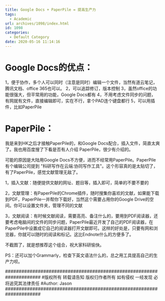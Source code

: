 ```yaml
---
title: Google Docs + PaperPile = 提高生产力
tags:
  - Academic
url: archives/1098/index.html
id: 1098
categories:
  - Default Category
date: 2020-05-16 11:14:16
---
```


# Google Docs的优点：

1，便于协作，多个人可以同时（注意是同时）编辑一个文件，当然有道云笔记，腾讯文档、office 365也可以。
2，可以追踪修订，版本控制
3，虽然office的功能很强大，但平常用的功能，Google Docs都有
4，不用考虑文件同步的问题，有网就有文件，直接编辑即可，实在不行，拿个PAD连个键盘都行
5，可以用插件，比如PaperPile

# PaperPile：

我是来到HK之后才接触PaperPile的，和Google Docs配合，插入文件，简直太爽了。我也用百度搜了下看是否有人介绍 PaperPile，很少有介绍的。

可能的原因是大陆用Google Docs不方便，进而不经常用PaperPile。PaperPile有个编辑公司提到 "科研写作在云端:协同写作工具"。这个形容真的是太贴切了，有了PaperPile，感觉文献管理无敌了。

1，插入文献：随便提供文献的网址、题目等，插入即可，简单的不要不要的

2，文献管理：有PaperPile的Chrome插件，随时搜集你喜欢的文献，如果能下载到PDF，PaperPile一并帮你下载好，当然这个需要占用你的Google Drive的空间。你可以设置文件夹，管理不同的文献

3，文献阅读：有时候文献阅读，需要高亮、备注什么的，要用到PDF阅读器，还要考虑电脑间的文件的同步问题，PaperPile最近开发了自己的PDF阅读器，在PaperPile中设置成它自己的阅读器打开文献即可。这样的好处是，只要有网和浏览器，你就可以随时的阅读和标记。这比Endnote什么的方便多了。

不截图了，就是想推荐这个组合，祝大家科研愉快。

PS：还可以加个Grammarly，检查下英文语法什么的，总之用工具提高自己的生产力呗。

\#####################################################################
\#版权所有 转载请告知 版权归作者所有 如有侵权 一经发现 必将追究其法律责任
\#Author: Jason
\#####################################################################